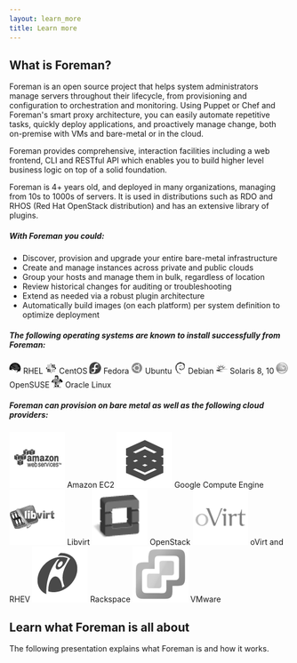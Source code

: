```yaml
---
layout: learn_more
title: Learn more
---
```


## What is Foreman?
Foreman is an open source project that helps system administrators manage servers throughout their lifecycle,
from provisioning and configuration to orchestration and monitoring.
Using Puppet or Chef and Foreman's smart proxy architecture, you can easily automate repetitive tasks,
quickly deploy applications, and proactively manage change, both on-premise with VMs and bare-metal or in the cloud.

Foreman provides comprehensive, interaction facilities including a web frontend, CLI and RESTful API
which enables you to build higher level business logic on top of a solid foundation.

Foreman is 4+ years old, and deployed in many organizations, managing from 10s to 1000s of servers.
It is used in distributions such as RDO and RHOS (Red Hat OpenStack distribution) and has
an extensive library of plugins.

##### With Foreman you could:
* Discover, provision and upgrade your entire bare-metal infrastructure
* Create and manage instances across private and public clouds
* Group your hosts and manage them in bulk, regardless of location
* Review historical changes for auditing or troubleshooting
* Extend as needed via a robust plugin architecture
* Automatically build images (on each platform) per system definition to optimize deployment

##### The following operating systems are known to install successfully from Foreman:
 ![](static/images/os/Redhat.png) RHEL ![](static/images/os/Centos.png) CentOS ![](static/images/os/Fedora.png) Fedora
 ![](static/images/os/Ubuntu.png) Ubuntu ![](static/images/os/Debian.png) Debian ![](static/images/os/Solaris.png) Solaris 8, 10
 ![](static/images/os/Suse.png) OpenSUSE ![](static/images/os/Oracle.png) Oracle Linux

##### Foreman can provision on bare metal as well as the following cloud providers:
 ![](static/images/clouds/amazonaws.png) Amazon EC2  ![](static/images/clouds/google-compute-engine.png) Google Compute Engine
 ![](static/images/clouds/libvirt.png) Libvirt  ![](static/images/clouds/openstack.png) OpenStack
 ![](static/images/clouds/ovirt.png) oVirt and RHEV  ![](static/images/clouds/rackspace.png) Rackspace
 ![](static/images/clouds/vsphere.png) VMware




## Learn what Foreman is all about
The following presentation explains what Foreman is and how it works.
